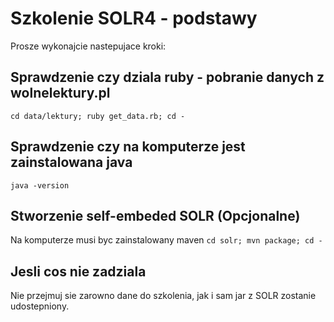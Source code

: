 Szkolenie SOLR4 - podstawy
================

Prosze wykonajcie nastepujace kroki:

Sprawdzenie czy dziala ruby - pobranie danych z wolnelektury.pl
---------------------------------------------------------------
``
cd data/lektury; ruby get_data.rb; cd -
``

Sprawdzenie czy na komputerze jest zainstalowana java
-----------------------------------------------------
``
java -version
``

Stworzenie self-embeded SOLR (Opcjonalne)
----------------------------
Na komputerze musi byc zainstalowany maven
``
cd solr; mvn package; cd -
``

Jesli cos nie zadziala
----------------------
Nie przejmuj sie zarowno dane do szkolenia, jak i sam jar z SOLR zostanie udostepniony.
